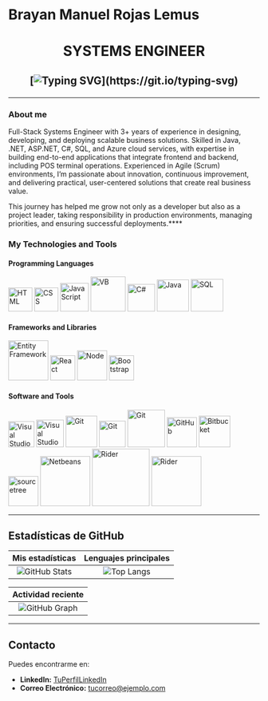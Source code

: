 # Brayan Manuel Rojas Lemus

<h1 align="center">
  SYSTEMS ENGINEER
</h1>

<h2 align="center">

[![Typing SVG](https://readme-typing-svg.herokuapp.com?duration=3000&center=true&width=600&lines=Welcome+to+my+Github+page!;I'm+Brayan+Rojas+Lemus.;SYSTEMS+ENGINEER,Web+Developer.)](https://git.io/typing-svg)

---

### About me

Full-Stack Systems Engineer with 3+ years of experience in designing, developing, and deploying scalable business solutions. Skilled in Java, .NET, ASP.NET, C#, SQL, and Azure cloud services, with expertise in building end-to-end applications that integrate frontend and backend, including POS terminal operations. Experienced in Agile (Scrum) environments, I’m passionate about innovation, continuous improvement, and delivering practical, user-centered solutions that create real business value.

This journey has helped me grow not only as a developer but also as a project leader, taking responsibility in production environments, managing priorities, and ensuring successful deployments.****

### My Technologies and Tools

#### Programming Languages

<p align="left">
  <img src="https://raw.githubusercontent.com/rahulbanerjee26/githubAboutMeGenerator/main/icons/html.svg" width="48" alt="HTML"/>
  <img src="https://raw.githubusercontent.com/rahulbanerjee26/githubAboutMeGenerator/main/icons/css.svg" width="48" alt="CSS"/>
  <img src="https://img.icons8.com/color/48/000000/javascript.png" width="57" alt="JavaScript"/>
  <img src="https://i.pinimg.com/736x/60/6e/55/606e55f536efeefee29bd07c59f32a44.jpg" width="70" alt="VB"/>
  <img src="https://images.icon-icons.com/2415/PNG/512/csharp_plain_logo_icon_146577.png" width="55" alt="C#"/>
  <img src="https://brandslogos.com/wp-content/uploads/images/large/java-logo-1.png" width="64" alt="Java"/>
  <img src="https://codevisionz.com/wp-content/uploads/2024/04/sql-logo.png" width="65" alt="SQL"/>
 
</p>

#### Frameworks and Libraries

<p align="left">
  
  <img src="https://logos-world.net/wp-content/uploads/2022/01/NET-Framework-Logo.png" width="80" alt="Entity Framework"/>
  <img src="https://cdn4.iconfinder.com/data/icons/logos-3/600/React.js_logo-512.png" width="50" alt="React"/>
  <img src="https://solvers.fr/wp-content/uploads/2019/06/La-version-12-de-Node.js-ame%CC%81liore-la-se%CC%81curite%CC%81-les-performances-et-les-modules.png" width="60" alt="Node"/>
  <img src="https://img.icons8.com/color/48/000000/bootstrap.png" width="50" alt="Bootstrap"/>
</p>

#### Software and Tools

<p align="left">
  <img src="https://img.icons8.com/color/48/000000/visual-studio.png" width="52" alt="Visual Studio"/>
  <img src="https://miro.medium.com/v2/resize:fit:1400/1*KhEsPelD8kw2uQkn8Vn8PQ.png" width="55" alt="Visual Studio Code"/>
   <img src="https://i.pinimg.com/474x/3e/55/df/3e55dfb0980956b42cac768b740cdad6.jpg" width="63" alt="Git"/>
  <img src="https://images.icon-icons.com/2415/PNG/512/postgresql_plain_wordmark_logo_icon_146390.png" width="53" alt="Git"/>
  <img src="https://git-scm.com/images/logos/downloads/Git-Logo-1788C.svg" width="75" alt="Git"/>  
  <img src="https://images.icon-icons.com/3053/PNG/512/github_macos_bigsur_icon_190140.png" width="60" alt="GitHub"/>
  <img src="https://images.icon-icons.com/2415/PNG/512/bitbucket_original_wordmark_logo_icon_146622.png" width="63" alt="Bitbucket"/>
  <img src="https://images.icon-icons.com/3053/PNG/512/sourcetree_macos_bigsur_icon_189711.png" width="60" alt="sourcetree"/>
  <img src="https://download.logo.wine/logo/NetBeans/NetBeans-Logo.wine.png" width="100" alt="Netbeans"/>
  <img src="https://media.dotnetzuid.nl/2024-09/5c1bcfab-9793-4a7d-a444-36150ea0ecce.png" width="115" alt="Rider"/>
    <img src="https://www.liblogo.com/img-logo/max/in3929i9d7-intellij-idea-logo-intellij-idea-logo.png" width="100" alt="Rider"/>
</p>



---

## Estadísticas de GitHub

| Mis estadísticas | Lenguajes principales |
|:-----------------:|:---------------------:|
| ![GitHub Stats](https://github-readme-stats.vercel.app/api?username=null3000&show_icons=true&theme=algolia) | ![Top Langs](https://github-readme-stats.vercel.app/api/top-langs/?username=null3000&layout=compact&theme=algolia) |

| Actividad reciente |
|:------------------:|
| ![GitHub Graph](https://activity-graph.herokuapp.com/graph?username=null3000&theme=react-dark&hide_border=true&area=true) |

---

## Contacto

Puedes encontrarme en:

- **LinkedIn:** [TuPerfilLinkedIn](https://linkedin.com/in/tuperfil)
- **Correo Electrónico:** [tucorreo@ejemplo.com](mailto:tucorreo@ejemplo.com)
